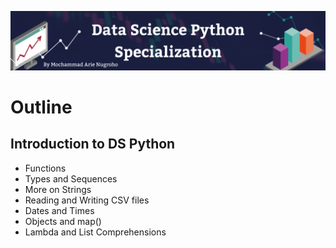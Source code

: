 ![This is an image](https://github.com/arienugroho050396/Data-Science-Python-Specialization/blob/main/header.png)
# Outline
## Introduction to DS Python
- Functions
- Types and Sequences
- More on Strings
- Reading and Writing CSV files
- Dates and Times
- Objects and map()
- Lambda and List Comprehensions

